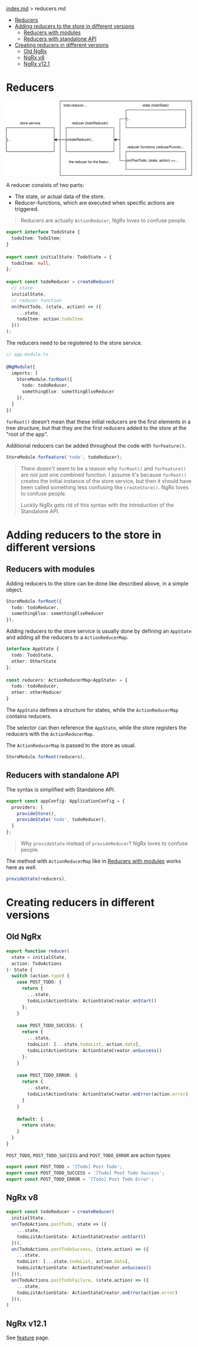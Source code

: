 [index.md](../index.md) > reducers.md

- [Reducers](#reducers)
- [Adding reducers to the store in different versions](#adding-reducers-to-the-store-in-different-versions)
  - [Reducers with modules](#reducers-with-modules)
  - [Reducers with standalone API](#reducers-with-standalone-api)
- [Creating reducers in different versions](#creating-reducers-in-different-versions)
  - [Old NgRx](#old-ngrx)
  - [NgRx v8](#ngrx-v8)
  - [NgRx v12.1](#ngrx-v121)

# Reducers

![NgRx reducer diagram](../assets/ngrx-reducer.svg)

A reducer consists of two parts:
- The state, or actual data of the store.
- Reducer-functions, which are executed when specific actions are triggered.

> Reducers are actually `ActionReducer`, NgRx loves to confuse people.

```typescript
export interface TodoState {
  todoItem: TodoItem;
}

export const initialState: TodoState = {
  todoItem: null,
};

export const todoReducer = createReducer(
  // state
  initialState,
  // reducer function
  on(PostTodo, (state, action) => ({
    ...state,
    todoItem: action.todoItem
  }))
);
```

The reducers need to be registered to the store service.

```typescript
// app.module.ts

@NgModule({
  imports: [
    StoreModule.forRoot({
      todo: todoReducer,
      somethingElse: somethingElseReducer
    }),
  ]
})
```

`forRoot()` doesn't mean that these initial reducers are the first elements in a tree structure, but that they are the first reducers added to the store at the "root of the app".

Additional reducers can be added throughout the code with `forFeature()`.

```typescript
StoreModule.forFeature('todo', todoReducer);
```

> There doesn't seem to be a reason why `forRoot()` and `forFeature()` are not just one combined function. I assume it's because `forRoot()` creates the initial instance of the store service, but then it should have been called something less confusing like `createStore()`. NgRx loves to confuse people.
> 
> Luckily NgRx gets rid of this syntax with the introduction of the Standalone API.

# Adding reducers to the store in different versions

## Reducers with modules

Adding reducers to the store can be done like described above, in a simple object.

```typescript
StoreModule.forRoot({
  todo: todoReducer,
  somethingElse: somethingElseReducer
}),
```

Adding reducers to the store service is usually done by defining an `AppState` and adding all the reducers to a `ActionReducerMap`.

```typescript
interface AppState {
  todo: TodoState,
  other: OtherState
};

const reducers: ActionReducerMap<AppState> = {
  todo: todoReducer,
  other: otherReducer
}
```

The `AppState` defines a structure for states, while the `ActionReducerMap` contains reducers.

The selector can then reference the `AppState`, while the store registers the reducers with the `ActionReducerMap`.

The `ActionReducerMap` is passed to the store as usual.

```typescript
StoreModule.forRoot(reducers),
```

## Reducers with standalone API

The syntax is simplified with Standalone API.

```typescript
export const appConfig: ApplicationConfig = {
  providers: [
    provideStore(),
    provideState('todo', todoReducer),
  ]
};
```

> Why `provideState` instead of `provideReducer`? NgRx loves to confuse people.

The method with `ActionReducerMap` like in [Reducers with modules](#reducers-with-modules) works here as well.

```typescript
provideState(reducers),
```

# Creating reducers in different versions

## Old NgRx

```typescript
export function reducer(
  state = initialState,
  action: TodoActions
): State {
  switch (action.type) {
    case POST_TODO: {
      return {
        ...state,
        todoListActionState: ActionStateCreator.onStart()
      };
    }
 
    case POST_TODO_SUCCESS: {
      return {
        ...state,
        todoList: [...state.todoList, action.data],
        todoListActionState: ActionStateCreator.onSuccess()
      };
    }
 
    case POST_TODO_ERROR: {
      return {
        ...state,
        todoListActionState: ActionStateCreator.onError(action.error)
      }
    }
 
    default: {
      return state;
    }
  }
}
```

`POST_TODO`, `POST_TODO_SUCCESS` and `POST_TODO_ERROR` are action types:

```typescript
export const POST_TODO = '[Todo] Post Todo';
export const POST_TODO_SUCCESS = '[Todo] Post Todo Success';
export const POST_TODO_ERROR = '[Todo] Post Todo Error';
```

## NgRx v8

```typescript
export const todoReducer = createReducer(
  initialState,
  on(TodoActions.postTodo, state => ({
    ...state,
    todoListActionState: ActionStateCreator.onStart()
  })),
  on(TodoActions.postTodoSuccess, (state,action) => ({
    ...state,
    todoList: [...state.todoList, action.data],
    todoListActionState: ActionStateCreator.onSuccess()
  })),
  on(TodoActions.postTodoFailure, (state,action) => ({
    ...state,
    todoListActionState: ActionStateCreator.onError(action.error)
  })),
)
```

## NgRx v12.1

See [feature](./features.md) page.

